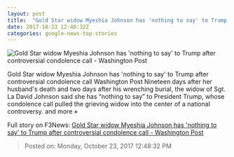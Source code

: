 ```yaml
---
layout: post
title:  "Gold Star widow Myeshia Johnson has 'nothing to say' to Trump after controversial condolence call - Washington Post"
date: 2017-10-23 12:48:32Z
categories: google-news-top-stories
---
```


![Gold Star widow Myeshia Johnson has 'nothing to say' to Trump after controversial condolence call - Washington Post](https://img.washingtonpost.com/rf/image_1484w/2010-2019/Wires/Images/2017-10-21/Getty/864719106.jpg?t=20170517)

Gold Star widow Myeshia Johnson has 'nothing to say' to Trump after controversial condolence call Washington Post Nineteen days after her husband's death and two days after his wrenching burial, the widow of Sgt. La David Johnson said she has “nothing to say” to President Trump, whose condolence call pulled the grieving widow into the center of a national controversy. and more »


Full story on F3News: [Gold Star widow Myeshia Johnson has 'nothing to say' to Trump after controversial condolence call - Washington Post](http://www.f3nws.com/n/ymWtr)

> Posted on: Monday, October 23, 2017 12:48:32 PM
